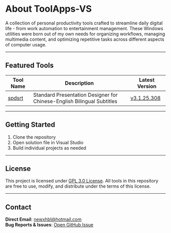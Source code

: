 # About ToolApps-VS

A collection of personal productivity tools crafted to streamline daily digital life - from work automation to entertainment management. These Windows utilities were born out of my own needs for organizing workflows, managing multimedia content, and optimizing repetitive tasks across different aspects of computer usage.

---

## Featured Tools

| Tool Name | Description | Latest Version |
|-----------|-------------|----------------|
| [spdsrt](https://github.com/xhbl/ToolApps-VS/tree/master/spdsrt) | Standard Presentation Designer for Chinese-English Bilingual Subtitles | [v3.1.25.308](https://github.com/xhbl/ToolApps-VS/raw/refs/heads/master/Release/spdsrt.exe) |

---

## Getting Started
1. Clone the repository
2. Open solution file in Visual Studio
3. Build individual projects as needed

---

## License
This project is licensed under [GPL 3.0 License](https://github.com/xhbl/ToolApps-VS/blob/master/LICENSE.txt). All tools in this repository are free to use, modify, and distribute under the terms of this license.

---

## Contact
**Direct Email**: [newxhbl@hotmail.com](mailto:newxhbl@hotmail.com?subject=[ToolApps-VS]%20Inquiry)  
**Bug Reports & Issues**: [Open GitHub Issue](https://github.com/xhbl/ToolApps-VS/issues)  

